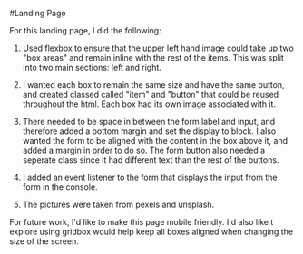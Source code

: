 #Landing Page

For this landing page, I did the following:

1. Used flexbox to ensure that the upper left hand image could take up two "box areas" and remain inline with the rest of the items. This was split into two main sections: left and right.

2. I wanted each box to remain the same size and have the same button, and created classed called "item" and "button" that could be reused throughout the html. Each box had its own image associated with it.

3. There needed to be space in between the form label and input, and therefore added a bottom margin and set the display to block. I also wanted the form to be aligned with the content in the box above it, and added a margin in order to do so. The form button also needed a seperate class since it had different text than the rest of the buttons.

4. I added an event listener to the form that displays the input from the form in the console.

5. The pictures were taken from pexels and unsplash.

For future work, I'd like to make this page mobile friendly. I'd also like t explore using gridbox would help keep all boxes aligned when changing the size of the screen.
